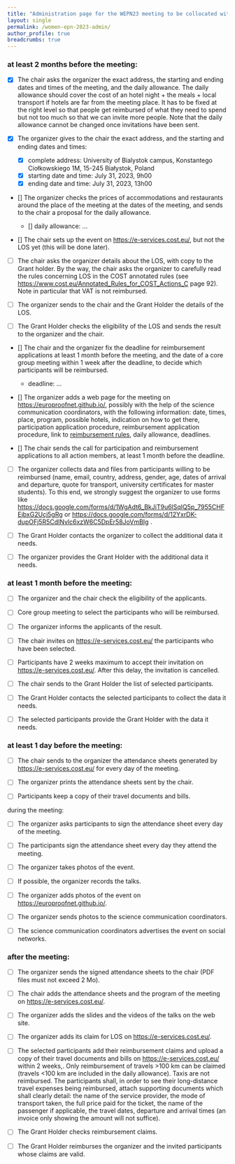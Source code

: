 ```yaml
---
title: "Administration page for the WEPN23 meeting to be collocated with ITP2023"
layout: single
permalink: /women-epn-2023-admin/
author_profile: true
breadcrumbs: true
---
```


### at least 2 months before the meeting:

- [x] The chair asks the organizer the exact address, the starting and ending dates and times of the meeting, and the daily allowance. The daily allowance should cover the cost of an hotel night + the meals + local transport if hotels are far from the meeting place. It has to be fixed at the right level so that people get reimbursed of what they need to spend but not too much so that we can invite more people. Note that the daily allowance cannot be changed once invitations have been sent.

- [x] The organizer gives to the chair the exact address, and the starting and ending dates and times:

    * [x] complete address: University of Bialystok campus, Konstantego Ciołkowskiego 1M, 15-245 Białystok, Poland
    * [x] starting date and time: July 31, 2023, 9h00
    * [x] ending date and time: July 31, 2023, 13h00

- [] The organizer checks the prices of accommodations and restaurants around the place of the meeting at the dates of the meeting, and sends to the chair a proposal for the daily allowance.

    * [] daily allowance: ...

- [] The chair sets up the event on https://e-services.cost.eu/, but not the LOS yet (this will be done later).

- [ ] The chair asks the organizer details about the LOS, with copy to the Grant holder. By the way, the chair asks the organizer to carefully read the rules concerning LOS in the COST annotated rules (see https://www.cost.eu/Annotated_Rules_for_COST_Actions_C page 92). Note in particular that VAT is not reimbursed.

- [ ] The organizer sends to the chair and the Grant Holder the details of the LOS.

- [ ] The Grant Holder checks the eligibility of the LOS and sends the result to the organizer and the chair.

- [] The chair and the organizer fix the deadline for reimbursement applications at least 1 month before the meeting, and the date of a core group meeting within 1 week after the deadline, to decide which participants will be reimbursed.

    * deadline: ...

- [] The organizer adds a web page for the meeting on https://europroofnet.github.io/, possibly with the help of the science communication coordinators, with the following information: date, times, place, program, possible hotels, indication on how to get there, participation application procedure, reimbursement application procedure, link to [reimbursement rules](../reimbursement-rules), daily allowance, deadlines.

- [] The chair sends the call for participation and reimbursement applications to all action members, at least 1 month before the deadline.

- [ ] The organizer collects data and files from participants willing to be reimbursed (name, email, country, address, gender, age, dates of arrival and departure, quote for transport, university certificates for master students). To this end, we strongly suggest the organizer to use forms like https://docs.google.com/forms/d/1WgAdt6_BkJiT9u6lSqIQ5p_7955CHFEjbxG2Ucj5gRg or https://docs.google.com/forms/d/12YxrDK-dupOFj5R5CdINvlc6xzW6C5DpEr58JoVmBIg .

- [ ] The Grant Holder contacts the organizer to collect the additional data it needs.

- [ ] The organizer provides the Grant Holder with the additional data it needs.

### at least 1 month before the meeting:

- [ ] The organizer and the chair check the eligibility of the applicants.

- [ ] Core group meeting to select the participants who will be reimbursed.

- [ ] The organizer informs the applicants of the result.

- [ ] The chair invites on https://e-services.cost.eu/ the participants who have been selected.

- [ ] Participants have 2 weeks maximum to accept their invitation on https://e-services.cost.eu/. After this delay, the invitation is cancelled.

- [ ] The chair sends to the Grant Holder the list of selected participants.

- [ ] The Grant Holder contacts the selected participants to collect the data it needs.

- [ ] The selected participants provide the Grant Holder with the data it needs.

### at least 1 day before the meeting:

- [ ] The chair sends to the organizer the attendance sheets generated by https://e-services.cost.eu/ for every day of the meeting.

- [ ] The organizer prints the attendance sheets sent by the chair.

- [ ] Participants keep a copy of their travel documents and bills.

during the meeting:

- [ ] The organizer asks participants to sign the attendance sheet every day of the meeting.

- [ ] The participants sign the attendance sheet every day they attend the meeting.

- [ ] The organizer takes photos of the event.

- [ ] If possible, the organizer records the talks.

- [ ] The organizer adds photos of the event on https://europroofnet.github.io/.

- [ ] The organizer sends photos to the science communication coordinators.

- [ ] The science communication coordinators advertises the event on social networks.

### after the meeting:

- [ ] The organizer sends the signed attendance sheets to the chair (PDF files must not exceed 2 Mo).

- [ ] The chair adds the attendance sheets and the program of the meeting on https://e-services.cost.eu/.

- [ ] The organizer adds the slides and the videos of the talks on the web site.

- [ ] The organizer adds its claim for LOS on https://e-services.cost.eu/.

- [ ] The selected participants add their reimbursement claims and upload a copy of their travel documents and bills on https://e-services.cost.eu/ within 2 weeks,. Only reimbursement of travels >100 km can be claimed (travels <100 km are included in the daily allowance). Taxis are not reimbursed. The participants shall, in order to see their long-distance travel expenses being reimbursed, attach supporting documents which shall clearly detail: the name of the service provider, the mode of transport taken, the full price paid for the ticket, the name of the passenger if applicable, the travel dates, departure and arrival times (an invoice only showing the amount will not suffice).

- [ ] The Grant Holder checks reimbursement claims.

- [ ] The Grant Holder reimburses the organizer and the invited participants whose claims are valid.
